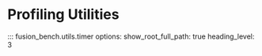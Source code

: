 # Profiling Utilities

::: fusion_bench.utils.timer
    options:
        show_root_full_path: true
        heading_level: 3